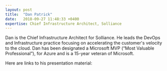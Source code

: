 ```yaml
---
layout: post
title:  "Dan Patrick"
date:   2018-09-27 11:48:33 +0400
expertise: Chief Infrastructure Architect, Solliance
---
```


Dan is the Chief Infrastructure Architect for Solliance. He leads the DevOps and Infrastructure practice focusing on accelerating the customer's velocity to the cloud. Dan has been designated a Microsoft MVP (“Most Valuable Professional”), for Azure and is a 15-year veteran of Microsoft.

Here are links to his presentation material:

